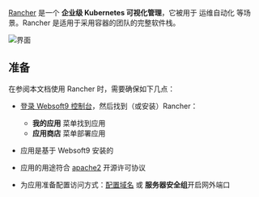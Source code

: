 [Rancher](https://www.rancher.com) 是一个 **企业级 Kubernetes 可视化管理**，它被用于 运维自动化  等场景。Rancher 是适用于采用容器的团队的完整软件栈。


![界面](https://libs.websoft9.com/Websoft9/DocsPicture/zh/rancher/rancher-gui-websoft9.png)


## 准备

在参阅本文档使用 Rancher 时，需要确保如下几点：

- [登录 Websoft9 控制台](./login-console)，然后找到（或安装）Rancher：
  - **我的应用** 菜单找到应用 
  - **应用商店** 菜单部署应用

- 应用是基于 Websoft9 安装的


- 应用的用途符合 [apache2](https://opensource.org/licenses/Apache-2.0) 开源许可协议


- 为应用准备配置访问方式：[配置域名](./domain-set) 或 **服务器安全组**开启网外端口